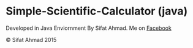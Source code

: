 # Simple-Scientific-Calculator (java)
<p>Developed in Java Enviornment By Sifat Ahmad. Me on 
       <A HREF="https://www.facebook.com/iamsifat.ahmad/"> Facebook </A> </p>
       © Sifat Ahmad 2015
